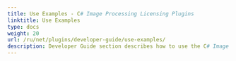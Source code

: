 ```yaml
---
title: Use Examples - C# Image Processing Licensing Plugins
linktitle: Use Examples
type: docs
weight: 20
url: /ru/net/plugins/developer-guide/use-examples/
description: Developer Guide section describes how to use the C# Image Processing Library API to manipulate, draw and work with images 
---
```

